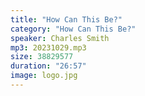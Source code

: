 ```yaml
---
title: "How Can This Be?"
category: "How Can This Be?"
speaker: Charles Smith
mp3: 20231029.mp3
size: 38829577
duration: "26:57"
image: logo.jpg
---
```

